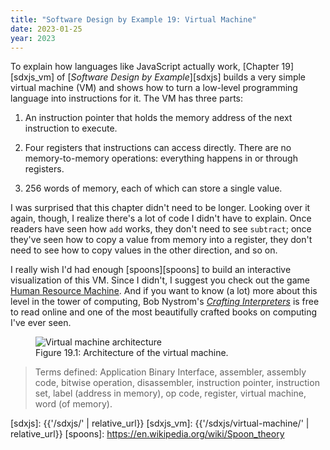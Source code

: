 ```yaml
---
title: "Software Design by Example 19: Virtual Machine"
date: 2023-01-25
year: 2023
---
```


To explain how languages like JavaScript actually work,
[Chapter 19][sdxjs_vm] of [*Software Design by Example*][sdxjs]
builds a very simple virtual machine (VM)
and shows how to turn a low-level programming language into instructions for it.
The VM has three parts:

1.  An instruction pointer that holds the memory address of the next instruction to execute.

1.  Four registers that instructions can access directly.
    There are no memory-to-memory operations:
    everything happens in or through registers.

1.  256 words of memory, each of which can store a single value.

I was surprised that this chapter didn't need to be longer.
Looking over it again,
though,
I realize there's a lot of code I didn't have to explain.
Once readers have seen how `add` works, they don't need to see `subtract`;
once they've seen how to copy a value from memory into a register,
they don't need to see how to copy values in the other direction,
and so on.

I really wish I'd had enough [spoons][spoons] to build
an interactive visualization of this VM.
Since I didn't,
I suggest you check out the game [Human Resource Machine][hmr].
And if you want to know (a lot) more about this level in the tower of computing,
Bob Nystrom's [*Crafting Interpreters*][crafting] is free to read online
and one of the most beautifully crafted books on computing I've ever seen.

<figure id="virtual-machine-architecture" class="center">
  <img src="{{'/sdxjs/virtual-machine/architecture.svg' | relative_url}}" alt="Virtual machine architecture" class="centered">
  <figcaption>Figure 19.1: Architecture of the virtual machine.</figcaption>
</figure>

> Terms defined: Application Binary Interface, assembler, assembly code, bitwise operation, disassembler, instruction pointer, instruction set, label (address in memory), op code, register, virtual machine, word (of memory).

[crafting]: https://craftinginterpreters.com/
[hmr]: https://tomorrowcorporation.com/humanresourcemachine
[sdxjs]: {{'/sdxjs/' | relative_url}}
[sdxjs_vm]: {{'/sdxjs/virtual-machine/' | relative_url}}
[spoons]: https://en.wikipedia.org/wiki/Spoon_theory
